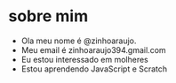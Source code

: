 # sobre mim
- Ola meu nome é @zinhoaraujo.
- Meu email é zinhoaraujo394.gmail.com
- Eu estou interessado em molheres
- Estou aprendendo JavaScript e Scratch
